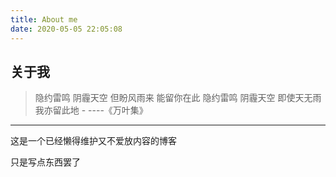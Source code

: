 ```yaml
---
title: About me
date: 2020-05-05 22:05:08
---
```

## 关于我
> 隐约雷鸣 阴霾天空 但盼风雨来 能留你在此
> 隐约雷鸣 阴霾天空 即使天无雨 我亦留此地													-																																----《万叶集》

---

这是一个已经懒得维护又不爱放内容的博客

 只是写点东西罢了